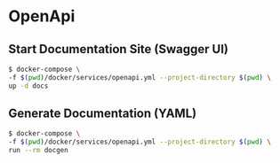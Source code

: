 # OpenApi

## Start Documentation Site (Swagger UI)
```bash
$ docker-compose \
-f $(pwd)/docker/services/openapi.yml --project-directory $(pwd) \
up -d docs
```

## Generate Documentation (YAML)
```bash
$ docker-compose \
-f $(pwd)/docker/services/openapi.yml --project-directory $(pwd) \
run --rm docgen
```